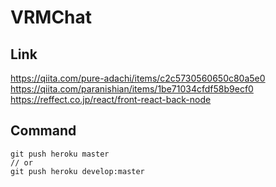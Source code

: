 # VRMChat

## Link

<https://qiita.com/pure-adachi/items/c2c5730560650c80a5e0>
<https://qiita.com/paranishian/items/1be71034cfdf58b9ecf0>
<https://reffect.co.jp/react/front-react-back-node>

## Command

```shell
git push heroku master
// or
git push heroku develop:master
 ```
